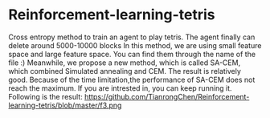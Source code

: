 # Reinforcement-learning-tetris
Cross entropy method to train an agent to play tetris. The agent finally can delete around 5000-10000 blocks
In this method, we are using small feature space and large feature space. You can find them through the name of the file :)
Meanwhile, we propose a new method, which is called SA-CEM, which combined Simulated annealing and CEM. The result is relatively good. Because of the time limitation,the performance of SA-CEM does not reach the maximum. If you are intrested in, you can keep running it.
Following is the result:
https://github.com/TianrongChen/Reinforcement-learning-tetris/blob/master/f3.png
